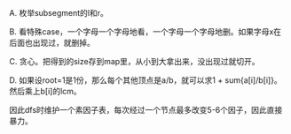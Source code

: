 A. 枚举subsegment的l和r。

B. 看特殊case，一个字母一个字母地看，一个字母一个字母地删。如果字母x在后面也出现过，就删掉。

C. 贪心。把得到的size存到map里，从小到大拿出来，没出现过就切开。

D. 如果设root=1是1份，那么每个其他顶点是a/b，就可以求1 + sum{a[i]/b[i]}。然后乘上b[i]的lcm。

   因此dfs时维护一个素因子表，每次经过一个节点最多改变5-6个因子，因此直接暴力。
   

